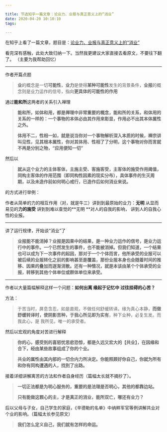 ```yaml
---

title: 节选知乎一篇文章：论业力、业报与真正意义上的“消业”
date: 2020-04-20 10:10:10
tags: 

---
```

在知乎上看了一篇文章，题目是：[论业力、业报与真正意义上的“消业”](https://zhuanlan.zhihu.com/p/122340191)

看完深有感触，此处大致归纳一下。当然我更建议大家直接去看原文，不要往下翻了。 （主要为我帮助回忆）

---

作者开篇点题

> **业**的概念是一切**可能性**，**业力**是使得**某种可能性**发生的背景条件，**业报**的概念则是业力运作的信号，指向**更具体的可能性的作用**

通过**能和所**这两者的关系引入禅理

> **能和所，如体和用，都是禅理中非常重要的概念，能和所的关系，和体用的关系的一样的：一个事物的本体必由其作用来彰显，作用必不出其本体属性之外。**
>
> **体用不二，性相一如，就是说当你对一个事物解析深入本质的时候，禅宗讲叫见性，见其根本属性，你对其体用、性相了了分明，这个事物对你而言就不再是分别之物，“应用便知一切”**

然后以

> **就从这个业力的主体客体，主施主受、客施客受，主客体的施受作用阈值，同构主客体的作用范围（即同构性因素的现实分布），具体事件的生灭周期，以及未造作前如何明心戒行，已造作后如何消业来说。** 

的方式进行举例：

作者从简单的力的相互作用（对，就是牛三）讲到到最原始的业力：**无明**
从显而易见的**力的施受** 讲到到难以查觉的**无明 **对人的自我的影响，
讲到人的自我心性的业报。

---



讲了运行规律，开始谈“消业”了

> **业报能不能消掉？业报是因果中的结果，是一种业力运作的信号，是业力运行中的事件。一个已然发生的事件，也不能被消掉。但我们知道，一个结果也可以成为下一次事件的起因，那对于一个个体而言，他所承受的业报可以被后续的业报转化之前的影响甚至是覆盖，那份业报本身也会随着时间的推移、因果的叠加而逐渐消散。还有一种情况，就是本该由某个个体承受的业报，转移到其他个体单位或群体单位来承受。**

---



作者以大量篇幅解释这样一个问题：**如何出离 缘起于记忆中 过往挂碍的心苦？**

方法：

> 于苦当时，屏息含忍，如是直观，不做任何舒缓转译。缘为真心本静，**而做舒缓转译时，使阴影苦种，于我心所见即为实有**，种下业种，必复生发。而我此心，是 我所见，唯一的承受者。

然后以宏观的角度对苦进行解释

> **你的心，感受到的喜怒忧思悲恐惊，都是久远又宏大的【共业】，在因缘和合下，经由某些故事组成了你的个业。** 
>
> **共业的属性由其内部的一切合内力所决定。你能照顾好你自己，你就为所有和你有同构遭遇的人，找到了出路。**

接着详细讲解离苦的方法和作者自身经历（篇幅太长就不摘抄了）。

> **一切正法都是为明心服务的，重要的是法理是否明心，其他的都靠边站。**
>
> **只有能做这颗心的主，才是真正的消业，能所双亡，哪还有业力？**

后以父母与子女，自己学生的家庭，《辛德勒的名单》中纳粹军官等例讲解共业对个业的影响。（篇幅太长参见原文）

> **我们怎么定义自己，我们就有怎样的命运。**





















